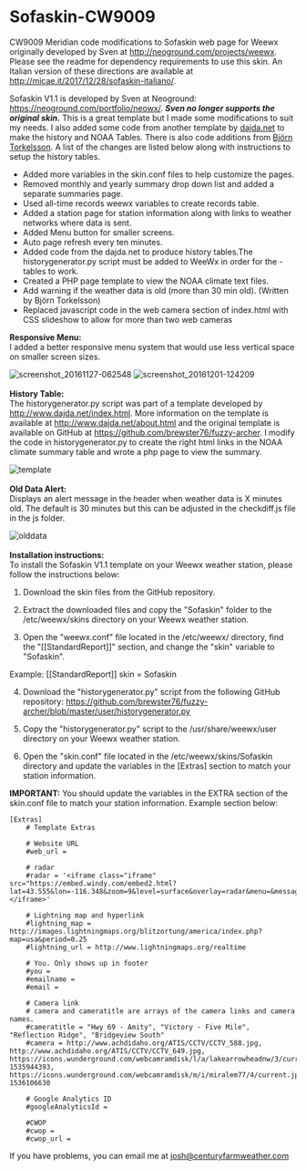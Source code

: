 # Sofaskin-CW9009
CW9009 Meridian code modifications to Sofaskin web page for Weewx originally developed by Sven at http://neoground.com/projects/weewx. Please see the readme for dependency requirements to use this skin. An Italian version of these directions are available at http://micae.it/2017/12/28/sofaskin-italiano/. 

Sofaskin V1.1 is developed by Sven at Neoground: https://neoground.com/portfolio/neowx/. ***Sven no longer supports the original skin.*** This is a great template but I made some modifications to suit my needs. I also added some code from another template by <a href="http://www.dajda.net">dajda.net</a> to make the history and NOAA Tables. There is also code additions from <a href=http://www.torkel.se/weather/index.html> Björn Torkelsson</a>. A list of the changes are listed below along with instructions to setup the history tables. 

- Added more variables in the skin.conf files to help customize the pages. 
- Removed monthly and yearly summary drop down list and added a separate summaries page. 
- Used all-time records weewx variables to create records table.
- Added a station page for station information along with links to weather networks where data is sent.  
- Added Menu button for smaller screens.
- Auto page refresh every ten minutes.
- Added code from the dajda.net to produce history tables.The historygenerator.py script must be added to WeeWx in order for the - tables to work.
- Created a PHP page template to view the NOAA climate text files.
- Add warning if the weather data is old (more than 30 min old). (Written by Björn Torkelsson) 
- Replaced javascript code in the web camera section of index.html with CSS slideshow to allow for more than two web cameras

<b>Responsive Menu:</b><br>
I added a better responsive menu system that would use less vertical space on smaller screen sizes.

![screenshot_20161127-062548](https://cloud.githubusercontent.com/assets/22601363/20864991/f2f14eb8-b9c2-11e6-8bba-b4043f425bbb.png)
![screenshot_20161201-124209](https://cloud.githubusercontent.com/assets/22601363/20864992/f4b96654-b9c2-11e6-8346-650fee6db484.png)
<br><br>
<b>History Table:</b><br>
The historygenerator.py script was part of a template developed by http://www.dajda.net/index.html. More information on the template is available at http://www.dajda.net/about.html and the original template is available on GitHub at 
https://github.com/brewster76/fuzzy-archer. I modify the code in historygenerator.py to create the right html links in the NOAA climate summary table and wrote a php page to view the summary. 

![template](https://cloud.githubusercontent.com/assets/22601363/20864962/3f40b91c-b9c2-11e6-8298-75bec529dc40.jpg)
<br><br>
<b>Old Data Alert:</b><br>
Displays an alert message in the header when weather data is X minutes old. The default is 30 minutes but this can be adjusted in the checkdiff.js file in the js folder. 

![olddata](https://cloud.githubusercontent.com/assets/22601363/21075763/496c385c-bed7-11e6-82e8-789ffa300601.jpg)
<br><br>
<b>Installation instructions:</b><br>
To install the Sofaskin V1.1 template on your Weewx weather station, please follow the instructions below:

1. Download the skin files from the GitHub repository.

2. Extract the downloaded files and copy the "Sofaskin" folder to the /etc/weewx/skins directory on your Weewx weather station.

3. Open the "weewx.conf" file located in the /etc/weewx/ directory, find the "[[StandardReport]]" section, and change the "skin" variable to "Sofaskin".

Example:
[[StandardReport]]
skin = Sofaskin

4. Download the "historygenerator.py" script from the following GitHub repository: https://github.com/brewster76/fuzzy-archer/blob/master/user/historygenerator.py

5. Copy the "historygenerator.py" script to the /usr/share/weewx/user directory on your Weewx weather station.

6. Open the "skin.conf" file located in the /etc/weewx/skins/Sofaskin directory and update the variables in the [Extras] section to match your station information.

<b>IMPORTANT:</b>
You should update the variables in the EXTRA section of the skin.conf file to match your station information. Example section below:

```
[Extras]
    # Template Extras
 
    # Website URL
    #web_url = 

    # radar
    #radar = '<iframe class="iframe" src="https://embed.windy.com/embed2.html?lat=43.555&lon=-116.348&zoom=9&level=surface&overlay=radar&menu=&message=&marker=&calendar=&pressure=&type=map&location=coordinates&detail=&detailLat=43.555&detailLon=-116.348&metricWind=default&metricTemp=default&radarRange=-1"></iframe>'

    # Lightning map and hyperlink
    #lightning_map = http://images.lightningmaps.org/blitzortung/america/index.php?map=usa&period=0.25
    #lightning_url = http://www.lightningmaps.org/realtime 

    # You. Only shows up in footer
    #you = 
    #emailname = 
    #email =  
   
    # Camera link
    # camera and cameratitle are arrays of the camera links and camera names. 
    #cameratitle = "Hwy 69 - Amity", "Victory - Five Mile", "Reflection Ridge", "Bridgeview South"
    #camera = http://www.achdidaho.org/ATIS/CCTV/CCTV_588.jpg, http://www.achdidaho.org/ATIS/CCTV/CCTV_649.jpg, https://icons.wunderground.com/webcamramdisk/l/a/lakearrowheadnw/3/current.jpg?1535944393, https://icons.wunderground.com/webcamramdisk/m/i/miralem77/4/current.jpg?1536106630  
    
    # Google Analytics ID
    #googleAnalyticsId = 

    #CWOP
    #cwop = 
    #cwop_url = 
```
If you have problems, you can email me at josh@centuryfarmweather.com  
